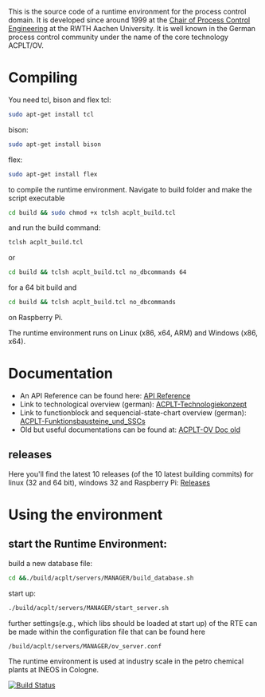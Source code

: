 This is the source code of a runtime environment for the process control domain. It is developed since around 1999 at the [Chair of Process Control Engineering](http://www.plt.rwth-aachen.de) at the RWTH Aachen University.
It is well known in the German process control community under the name of the core technology ACPLT/OV.

# Compiling
You need tcl, bison and flex 
tcl:
```sh
sudo apt-get install tcl
```
bison:
```sh
sudo apt-get install bison
```
flex:
```sh
sudo apt-get install flex
```
to compile the runtime environment. Navigate to build folder and make the script executable
```sh
cd build && sudo chmod +x tclsh acplt_build.tcl
```
and run the build command:
```sh
tclsh acplt_build.tcl
```
or
```sh
cd build && tclsh acplt_build.tcl no_dbcommands 64
```
for a 64 bit build and

```sh
cd build && tclsh acplt_build.tcl no_dbcommands
```
on Raspberry Pi.

The runtime environment runs on Linux (x86, x64, ARM) and Windows (x86, x64).

# Documentation
* An API Reference can be found here: [API Reference](http://acplt.github.io/rte-www/doc/current/)
* Link to technological overview (german): [ACPLT-Technologiekonzept](https://github.com/acplt/rte-www/blob/gh-pages/doc/overview/ACPLT-Technologiekonzept.pdf)  
* Link to functionblock and sequencial-state-chart overview (german): [ACPLT-Funktionsbausteine_und_SSCs](https://github.com/acplt/rte-www/blob/gh-pages/doc/overview/Funktionsbausteine_und_SSCs.pdf)
* Old but useful documentations can be found at: [ACPLT-OV Doc old](https://github.com/acplt/rte-www/blob/gh-pages/doc/old)

## releases
Here you'll find the latest 10 releases (of the 10 latest building commits) for linux (32 and 64 bit), windows 32 and Raspberry Pi: [Releases](http://acplt.github.io/rte-www/releases/)

# Using the environment

## start the Runtime Environment:
build a new database file:
```sh
cd &&./build/acplt/servers/MANAGER/build_database.sh
```
start up:
```sh
./build/acplt/servers/MANAGER/start_server.sh
```
further settings(e.g., which libs should be loaded at start up) of the RTE can be made within the configuration file that can be found here
```sh
/build/acplt/servers/MANAGER/ov_server.conf
```

The runtime environment is used at industry scale in the petro chemical plants at INEOS in Cologne.

[![Build Status](https://travis-ci.org/acplt/rte.svg?branch=master)](https://travis-ci.org/acplt/rte)
